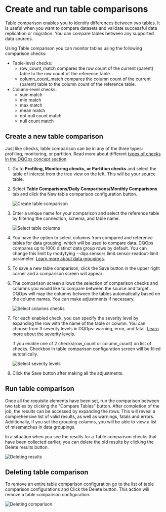# Create and run table comparisons 

Table comparison enables you to identify differences between two tables. It is useful when you want to compare datasets and validate successful data replication or migration. You can compare tables between any supported data sources.

   Using Table comparison you can monitor tables using the following comparison checks:

 - Table-level checks:
    - row_count_match compares the row count of the current (parent) table to the row count of the reference table.
    - column_count_match compares the column count of the current (parent) table to the column count of the reference table.
 - Column-level checks:
    - sum match
    - min match
    - max match
    - mean match
    - not null count match
    - null count match

## Create a new table comparison

Just like checks, table comparison can be in any of the three types: profiling, monitoring, or partition. Read more about different [types of checks in the DQOps concept section](../../dqo-concepts/checks/index.md).

1. Go to **Profiling, Monitoring checks, or Partition checks** and select the table of interest from the tree view on the left. This will be your source table.

2. Select **Table Comparisons/Daily Comparisons/Monthly Comparisons** tab and click the New table comparison configuration button.

    ![Create table comparison](https://dqops.com/docs/images/working-with-dqo/comparisons/create-table-comparison.png)

3. Enter a unique name for your comparison and select the reference table by filtering the connection, schema, and table name.

    ![Select table columns](https://dqops.com/docs/images/working-with-dqo/comparisons/select-table-columns.png)

4. You have the option to select columns from compared and reference tables for data grouping, which will be used to compare data. DQOps compares up to 1000 distinct data group rows by default. You can change this limit by modyfying  --dqo.sensors.limit.sensor-readout-limit parameter. [Learn more about data groupings](../../dqo-concepts/data-grouping/data-grouping.md). 

5. To save a new table comparison, click the Save button in the upper right corner and a comparison screen will appear

6. The comparison screen allows the selection of comparison checks and columns you would like to compare between the source and target.. DQOps will map the columns between the tables automatically based on the column names. You can make adjustments if necessary.

    ![Select columns checks](https://dqops.com/docs/images/working-with-dqo/comparisons/selecting-columns-checks.png)

7. For each enabled check, you can specify the severity level by expanding the row with the name of the table or column. You can choose from 3 severity levels in DQOps: warning, error, and fatal. [Learn more about the severity levels](../../dqo-concepts/checks/index.md/#severity-levels).

    If you enable one of 2 checks(row_count or column_count) on list of checks. Checkbox in table comparison configuration screen will be filled autotalically.
    
    ![Select severity levels](https://dqops.com/docs/images/working-with-dqo/comparisons/severity-levels.png)

8. Click the Save button after making all the adjustments.  

## Run table comparison

Once all the requisite elements have been set, run the comparison between two tables by clicking the    "Compare Tables" button. 
After completion of the job, the results can be accessed by expanding the rows. This will reveal a comprehensive list of valid results, as well as warnings, fatals and errors. Additionally, if you set the grouping columns, you will be able to view a list of missmatches in data groupings.

In a situation when you see the results for a Table comparison checks that have been collected earlier, you can delete the old results by clicking the Delete results button. 

![Deleting results](https://dqops.com/docs/images/working-with-dqo/comparisons/delete-results.png)

## Deleting table comparison

To remove an entire table comparison configuration go to the list of table comparison configurations and Click the  Delete button. This action will remove a table comparison configuration.

![Deleting comparison](https://dqops.com/docs/images/working-with-dqo/comparisons/deleting-comparison.png)